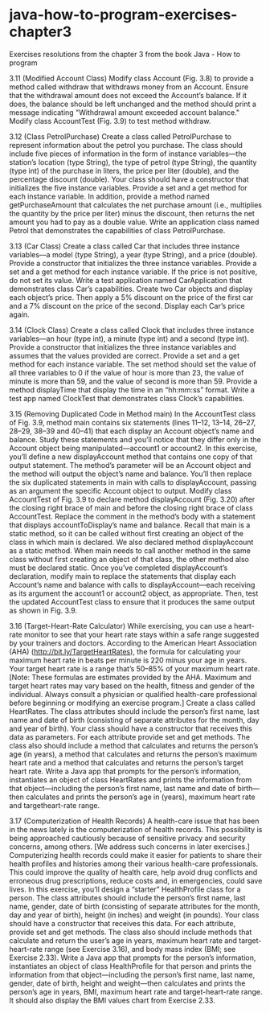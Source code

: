 # java-how-to-program-exercises-chapter3
Exercises resolutions from the chapter 3 from the book Java - How to program

3.11 (Modified Account Class) Modify class Account (Fig. 3.8) to provide a method called withdraw that withdraws money from an Account. Ensure that the withdrawal amount does not exceed
the Account’s balance. If it does, the balance should be left unchanged and the method should print
a message indicating "Withdrawal amount exceeded account balance." Modify class AccountTest
(Fig. 3.9) to test method withdraw.

3.12 (Class PetrolPurchase) Create a class called PetrolPurchase to represent information
about the petrol you purchase. The class should include five pieces of information in the form of instance variables—the station’s location (type String), the type of petrol (type String), the quantity (type int) of the purchase in liters, the price per liter (double), and the percentage discount
(double). Your class should have a constructor that initializes the five instance variables. Provide a
set and a get method for each instance variable. In addition, provide a method named getPurchaseAmount that calculates the net purchase amount (i.e., multiplies the quantity by the price per liter)
minus the discount, then returns the net amount you had to pay as a double value. Write an application class named Petrol that demonstrates the capabilities of class PetrolPurchase.

3.13 (Car Class) Create a class called Car that includes three instance variables—a model (type
String), a year (type String), and a price (double). Provide a constructor that initializes the three
instance variables. Provide a set and a get method for each instance variable. If the price is not positive,
do not set its value. Write a test application named CarApplication that demonstrates class Car’s capabilities. Create two Car objects and display each object’s price. Then apply a 5% discount on the
price of the first car and a 7% discount on the price of the second. Display each Car’s price again.

3.14 (Clock Class) Create a class called Clock that includes three instance variables—an hour
(type int), a minute (type int) and a second (type int). Provide a constructor that initializes the
three instance variables and assumes that the values provided are correct. Provide a set and a get
method for each instance variable. The set method should set the value of all three variables to 0 if
the value of hour is more than 23, the value of minute is more than 59, and the value of second is
more than 59. Provide a method displayTime that display the time in an “hh:mm:ss” format. Write
a test app named ClockTest that demonstrates class Clock’s capabilities.

3.15 (Removing Duplicated Code in Method main) In the AccountTest class of Fig. 3.9, method
main contains six statements (lines 11–12, 13–14, 26–27, 28–29, 38–39 and 40–41) that each display an Account object’s name and balance. Study these statements and you’ll notice that they differ
only in the Account object being manipulated—account1 or account2. In this exercise, you’ll define
a new displayAccount method that contains one copy of that output statement. The method’s parameter will be an Account object and the method will output the object’s name and balance. You’ll
then replace the six duplicated statements in main with calls to displayAccount, passing as an argument the specific Account object to output.
Modify class AccountTest of Fig. 3.9 to declare method displayAccount (Fig. 3.20) after the
closing right brace of main and before the closing right brace of class AccountTest. Replace the comment in the method’s body with a statement that displays accountToDisplay’s name and balance.
Recall that main is a static method, so it can be called without first creating an object of the
class in which main is declared. We also declared method displayAccount as a static method.
When main needs to call another method in the same class without first creating an object of that
class, the other method also must be declared static.
Once you’ve completed displayAccount’s declaration, modify main to replace the statements
that display each Account’s name and balance with calls to displayAccount—each receiving as its
argument the account1 or account2 object, as appropriate. Then, test the updated AccountTest
class to ensure that it produces the same output as shown in Fig. 3.9.

3.16 (Target-Heart-Rate Calculator) While exercising, you can use a heart-rate monitor to see
that your heart rate stays within a safe range suggested by your trainers and doctors. According to the American Heart Association (AHA) (http://bit.ly/TargetHeartRates), the formula for calculating your maximum heart rate in beats per minute is 220 minus your age in years. Your target
heart rate is a range that’s 50–85% of your maximum heart rate. [Note: These formulas are estimates
provided by the AHA. Maximum and target heart rates may vary based on the health, fitness and
gender of the individual. Always consult a physician or qualified health-care professional before
beginning or modifying an exercise program.] Create a class called HeartRates. The class attributes
should include the person’s first name, last name and date of birth (consisting of separate attributes
for the month, day and year of birth). Your class should have a constructor that receives this data as
parameters. For each attribute provide set and get methods. The class also should include a method
that calculates and returns the person’s age (in years), a method that calculates and returns the person’s maximum heart rate and a method that calculates and returns the person’s target heart rate.
Write a Java app that prompts for the person’s information, instantiates an object of class HeartRates and prints the information from that object—including the person’s first name, last name and
date of birth—then calculates and prints the person’s age in (years), maximum heart rate and targetheart-rate range.

3.17 (Computerization of Health Records) A health-care issue that has been in the news lately is
the computerization of health records. This possibility is being approached cautiously because of
sensitive privacy and security concerns, among others. [We address such concerns in later exercises.]
Computerizing health records could make it easier for patients to share their health profiles and histories among their various health-care professionals. This could improve the quality of health care,
help avoid drug conflicts and erroneous drug prescriptions, reduce costs and, in emergencies, could
save lives. In this exercise, you’ll design a “starter” HealthProfile class for a person. The class attributes should include the person’s first name, last name, gender, date of birth (consisting of separate
attributes for the month, day and year of birth), height (in inches) and weight (in pounds). Your class
should have a constructor that receives this data. For each attribute, provide set and get methods.
The class also should include methods that calculate and return the user’s age in years, maximum
heart rate and target-heart-rate range (see Exercise 3.16), and body mass index (BMI; see
Exercise 2.33). Write a Java app that prompts for the person’s information, instantiates an object of
class HealthProfile for that person and prints the information from that object—including the person’s first name, last name, gender, date of birth, height and weight—then calculates and prints the
person’s age in years, BMI, maximum heart rate and target-heart-rate range. It should also display
the BMI values chart from Exercise 2.33.
